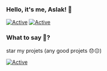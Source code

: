 ### Hello, it's me, Aslak! 👋

[![Active](https://img.shields.io/badge/Langages-JS%20/%20Go%20/%20HTML%20/%20CSS-yellow?style=flat-square)](https://www.github.com/aslakoffi)
[![Active](https://img.shields.io/badge/Discord-CLICK-red?style=flat-square&logo=discord)](https://discord.gg/E2TBnQq)

### What to say 🤔?

star my projets (any good projets 😞😔)

[![Active](https://github-readme-stats.vercel.app/api?username=max-xoo&show_icons=true&theme=dark&count_private=true&hide=prs,issues)](https://www.github.com/max-xoo)
